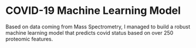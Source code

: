 # COVID-19 Machine Learning Model

Based on data coming from Mass Spectrometry, I managed to build a robust machine learning model that predicts covid status based on over 250 proteomic features.
